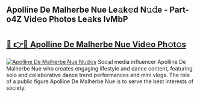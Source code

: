 ## Apolline De Malherbe Nue Le𝚊k𝚎d N𝚞𝚍e - Part-o4Z Vid𝚎o Photos Le𝚊ks lvMbP

# <h2><a href="http://fbadaxn.evod.top/?m=Apolline+De+Malherbe+Nue">🔗 👉🔴 Apolline De Malherbe Nue Vid𝚎o Ph𝚘t𝚘s</a></h2>

[![Apolline De Malherbe Nue N𝚞d𝚎s](https://i.imgur.com/8V9OHl7.gif)](http://fbadaxn.evod.top/?m=Apolline+De+Malherbe+Nue)
Social media influencer Apolline De Malherbe Nue who creates engaging lifestyle and dance content, featuring solo and collaborative dance trend performances and mini vlogs. The role of a public figure Apolline De Malherbe Nue is to serve the best interests of society. 
